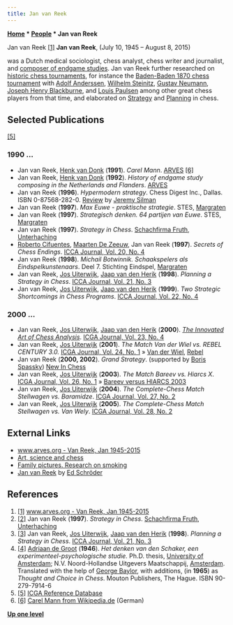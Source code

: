 ```yaml
---
title: Jan van Reek
---
```

**[Home](Home "Home") \* [People](People "People") \* Jan van Reek**



 [](http://www.arves.org/arves/index.php/en/halloffame/310-van-reek-jan-1945-2015) Jan van Reek <a id="cite-note-1" href="#cite-ref-1">[1]</a> 
**Jan van Reek**, (July 10, 1945 – August 8, 2015)  

was a Dutch medical sociologist, chess analyst, chess writer and journalist, and [composer of endgame studies](Category:Chess_Composer "Category:Chess Composer"). 
Jan van Reek further researched on [historic chess tournaments](https://en.wikipedia.org/wiki/List_of_strong_chess_tournaments), 
for instance the [Baden-Baden 1870 chess tournament](https://en.wikipedia.org/wiki/Baden-Baden_1870_chess_tournament) with [Adolf Anderssen](https://en.wikipedia.org/wiki/Adolf_Anderssen), [Wilhelm Steinitz](https://en.wikipedia.org/wiki/Wilhelm_Steinitz), [Gustav Neumann](https://en.wikipedia.org/wiki/Gustav_Neumann), [Joseph Henry Blackburne](https://en.wikipedia.org/wiki/Joseph_Henry_Blackburne), and [Louis Paulsen](https://en.wikipedia.org/wiki/Louis_Paulsen) among other great chess players from that time,
and elaborated on [Strategy](Strategy "Strategy") and [Planning](Planning "Planning") in chess. 



## Selected Publications


<a id="cite-note-5" href="#cite-ref-5">[5]</a>



### 1990 ...


* Jan van Reek, [Henk van Donk](http://www.chessgames.com/perl/chessplayer?pid=85366) (**1991**). *Carel Mann*. [ARVES](http://arves.org/arves/index.php/en/) <a id="cite-note-6" href="#cite-ref-6">[6]</a>
* Jan van Reek, [Henk van Donk](http://www.chessgames.com/perl/chessplayer?pid=85366) (**1992**). *History of endgame study composing in the Netherlands and Flanders*. [ARVES](http://arves.org/arves/index.php/en/)
* Jan van Reek (**1996**). *Hypermodern strategy*. Chess Digest Inc., Dallas. ISBN 0-87568-282-0. [Review](http://www.jeremysilman.com/book_reviews_js/js_hypermodern_strategy.html) by [Jeremy Silman](https://en.wikipedia.org/wiki/Jeremy_Silman)
* Jan van Reek (**1997**). *Max Euwe - praktische strategie*. STES, [Margraten](https://en.wikipedia.org/wiki/Margraten)
* Jan van Reek (**1997**). *Strategisch denken. 64 partijen van Euwe*. STES, [Margraten](https://en.wikipedia.org/wiki/Margraten)
* Jan van Reek (**1997**). *Strategy in Chess*. [Schachfirma Fruth](http://www.eurokursmuenzen-schach.de/), [Unterhaching](https://en.wikipedia.org/wiki/Unterhaching)
* [Roberto Cifuentes](https://en.wikipedia.org/wiki/Roberto_Cifuentes), [Maarten De Zeeuw](https://secure.newinchess.com/Maarten_De_Zeeuw-aa-185.html), Jan van Reek (**1997**). *Secrets of Chess Endings*. [ICCA Journal, Vol. 20, No. 4](ICGA_Journal#20_4 "ICGA Journal")
* Jan van Reek (**1998**). *Michail Botwinnik. Schaakspelers als Eindspelkunstenaars*. Deel 7. Stichting Eindspel, [Margraten](https://en.wikipedia.org/wiki/Margraten)
* Jan van Reek, [Jos Uiterwijk](Jos_Uiterwijk "Jos Uiterwijk"), [Jaap van den Herik](Jaap_van_den_Herik "Jaap van den Herik") (**1998**). *Planning a Strategy in Chess*. [ICCA Journal, Vol. 21, No. 3](ICGA_Journal#21_3 "ICGA Journal")
* Jan van Reek, [Jos Uiterwijk](Jos_Uiterwijk "Jos Uiterwijk"), [Jaap van den Herik](Jaap_van_den_Herik "Jaap van den Herik") (**1999**). *Two Strategic Shortcomings in Chess Programs*. [ICCA Journal, Vol. 22, No. 4](ICGA_Journal#22_4 "ICGA Journal")


### 2000 ...


* Jan van Reek, [Jos Uiterwijk](Jos_Uiterwijk "Jos Uiterwijk"), [Jaap van den Herik](Jaap_van_den_Herik "Jaap van den Herik") (**2000**). *[The Innovated Art of Chess Analysis](https://ilk.uvt.nl/icga/journal/contents/content23-4.htm#THE%20INNOVATED%20ART)*. [ICGA Journal, Vol. 23, No. 4](ICGA_Journal#23_4 "ICGA Journal")
* Jan van Reek, [Jos Uiterwijk](Jos_Uiterwijk "Jos Uiterwijk") (**2001**). *The Match Van der Wiel vs. REBEL CENTURY 3.0.* [ICGA Journal, Vol. 24, No. 1](ICGA_Journal#24_1 "ICGA Journal") » [Van der Wiel](https://en.wikipedia.org/wiki/John_van_der_Wiel), [Rebel](Rebel "Rebel")
* Jan van Reek (**2000, 2002**). *Grand Strategy*. (supported by [Boris Spassky](https://en.wikipedia.org/wiki/Boris_Spassky)) [New In Chess](https://en.wikipedia.org/wiki/New_In_Chess)
* Jan van Reek, [Jos Uiterwijk](Jos_Uiterwijk "Jos Uiterwijk") (**2003**). *The Match Bareev vs. Hiarcs X*. [ICGA Journal, Vol. 26, No. 1](ICGA_Journal#26_1 "ICGA Journal") » [Bareev versus HIARCS 2003](Bareev_versus_HIARCS_2003 "Bareev versus HIARCS 2003")
* Jan van Reek, [Jos Uiterwijk](Jos_Uiterwijk "Jos Uiterwijk") (**2004**). *The Complete-Chess Match Stellwagen vs. Baramidze*. [ICGA Journal, Vol. 27, No. 2](ICGA_Journal#27_2 "ICGA Journal")
* Jan van Reek, [Jos Uiterwijk](Jos_Uiterwijk "Jos Uiterwijk") (**2005**). *The Complete-Chess Match Stellwagen vs. Van Wely*. [ICGA Journal, Vol. 28, No. 2](ICGA_Journal#28_2 "ICGA Journal")


## External Links


* [www.arves.org - Van Reek, Jan 1945-2015](http://www.arves.org/arves/index.php/en/halloffame/310-van-reek-jan-1945-2015)
* [Art, science and chess](http://web.inter.nl.net/hcc/rekius/index.htm)
* [Family pictures. Research on smoking](http://web.inter.nl.net/hcc/rekius/family.htm)
* [Jan van Reek](http://www.rebel.nl/vanreek.htm) by [Ed Schröder](Ed_Schroder "Ed Schroder")


## References


1. <a id="cite-ref-1" href="#cite-note-1">[1]</a> [www.arves.org - Van Reek, Jan 1945-2015](http://www.arves.org/arves/index.php/en/halloffame/310-van-reek-jan-1945-2015)
2. <a id="cite-ref-2" href="#cite-note-2">[2]</a> Jan van Reek (**1997**). *Strategy in Chess*. [Schachfirma Fruth](http://www.eurokursmuenzen-schach.de/), [Unterhaching](https://en.wikipedia.org/wiki/Unterhaching)
3. <a id="cite-ref-3" href="#cite-note-3">[3]</a> Jan van Reek, [Jos Uiterwijk](Jos_Uiterwijk "Jos Uiterwijk"), [Jaap van den Herik](Jaap_van_den_Herik "Jaap van den Herik") (**1998**). *Planning a Strategy in Chess*. [ICCA Journal, Vol. 21, No. 3](ICGA_Journal#31_3 "ICGA Journal")
4. <a id="cite-ref-4" href="#cite-note-4">[4]</a> [Adriaan de Groot](Adriaan_de_Groot "Adriaan de Groot") (**1946**). *Het denken van den Schaker, een experimenteel-psychologische studie.* Ph.D. thesis, [University of Amsterdam](https://en.wikipedia.org/wiki/University_of_Amsterdam); N.V. Noord-Hollandse Uitgevers Maatschappij, [Amsterdam](https://en.wikipedia.org/wiki/Amsterdam). Translated with the help of [George Baylor](George_Baylor "George Baylor"), with additions, (in **1965**) as *Thought and Choice in Chess*. Mouton Publishers, The Hague. ISBN 90-279-7914-6
5. <a id="cite-ref-5" href="#cite-note-5">[5]</a> [ICGA Reference Database](ICGA_Journal#RefDB "ICGA Journal")
6. <a id="cite-ref-6" href="#cite-note-6">[6]</a> [Carel Mann from Wikipedia.de](https://de.wikipedia.org/wiki/Carel_Mann) (German)

**[Up one level](People "People")**







 
